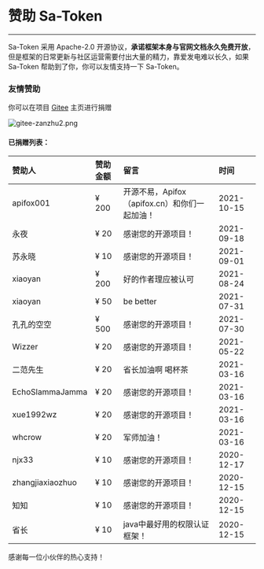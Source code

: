 # 赞助 Sa-Token

--- 

Sa-Token 采用 Apache-2.0 开源协议，**承诺框架本身与官网文档永久免费开放**，
但是框架的日常更新与社区运营需要付出大量的精力，靠爱发电难以长久，如果 Sa-Token 帮助到了你，你可以友情支持一下 Sa-Token。


### 友情赞助

你可以在项目 [Gitee](https://gitee.com/dromara/sa-token) 主页进行捐赠

![gitee-zanzhu2.png](https://oss.dev33.cn/sa-token/doc/gitee-zanzhu2.png)


#### 已捐赠列表：

<p class="zanzhu-pre"></p>

| 赞助人				| 赞助金额		| 留言										| 时间			|
| :--------			| :--------		| :--------									| :--------		|
| apifox001			| ¥ 200			| 开源不易，Apifox（apifox.cn）和你们一起加油！	| 2021-10-15	|
| 永夜				| ¥ 20			| 感谢您的开源项目！							| 2021-09-18 	|
| 苏永晓				| ¥ 10			| 感谢您的开源项目！							| 2021-09-01 	|
| xiaoyan			| ¥ 200			| 好的作者理应被认可							| 2021-08-24 	|
| xiaoyan			| ¥ 50			| be better									| 2021-07-31 	|
| 孔孔的空空			| ¥ 500			| 感谢您的开源项目！							| 2021-07-30 	|
| Wizzer			| ¥ 20			| 感谢您的开源项目！							| 2021-05-22 	|
| 二范先生			| ¥ 20			| 省长加油啊 喝杯茶							| 2021-03-16 	|
| EchoSlammaJamma	| ¥ 20			| 感谢您的开源项目！							| 2021-03-16 	|
| xue1992wz			| ¥ 20			| 感谢您的开源项目！							| 2021-03-16 	|
| whcrow			| ¥ 20			| 军师加油！									| 2021-03-16 	|
| njx33				| ¥ 10			| 感谢您的开源项目！							| 2020-12-17 	|
| zhangjiaxiaozhuo	| ¥ 10			| 感谢您的开源项目！							| 2020-12-15 	|
| 知知				| ¥ 10			| 感谢您的开源项目！							| 2020-12-15 	|
| 省长				| ¥ 10			| java中最好用的权限认证框架！					| 2020-12-15 	|

感谢每一位小伙伴的热心支持！




